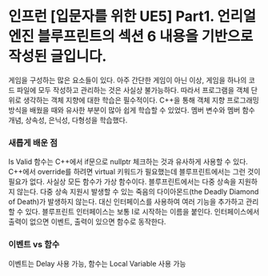 # 인프런 [입문자를 위한 UE5] Part1. 언리얼 엔진 블루프린트의 섹션 6 내용을 기반으로 작성된 글입니다.

게임을 구성하는 많은 요소들이 있다. 아주 간단한 게임이 아닌 이상, 게임을 하나의 코드 파일에 모두 작성하고 관리하는 것은 사실상 불가능하다. 따라서 프로그램을 객체 단위로 생각하는 객체 지향에 대한 학습은 필수적이다. C++을 통해 객체 지향 프로그래밍 방식을 배웠을 때와 유사한 부분이 많아 쉽게 학습할 수 있었다. 멤버 변수와 멤버 함수 개념, 상속성, 은닉성, 다형성을 학습했다.

### 새롭게 배운 점
Is Valid 함수는 C++에서 if문으로 nullptr 체크하는 것과 유사하게 사용할 수 있다.   
C++에서 override를 하려면 virtual 키워드가 필요했는데 블루프린트에서는 그런 것이 필요가 없다. 사실상 모든 함수가 가상 함수이다.
블루프린트에서는 다중 상속을 지원하지 않는다. 다중 상속 지원시 발생할 수 있는 죽음의 다이아몬드(the Deadly Diamond of Death)가 발생하지 않는다. 대신 인터페이스를 사용하여 여러 기능을 추가하고 관리할 수 있다. 블루프린트 인터페이스는 보통 I로 시작하는 이름을 붙인다. 인터페이스에서 출력이 없으면 이벤트, 출력이 있으면 함수로 동작한다.

### 이벤트 vs 함수
이벤트는 Delay 사용 가능, 함수는 Local Variable 사용 가능